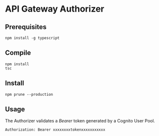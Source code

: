 # API Gateway Authorizer

## Prerequisites
```
npm install -g typescript
```

## Compile
```
npm install
tsc
```

## Install
```
npm prune --production
```

## Usage
The Authorizer validates a *Bearer* token generated by a Cognito User Pool.
```
Authorization: Bearer xxxxxxxxtokenxxxxxxxxxxx
```